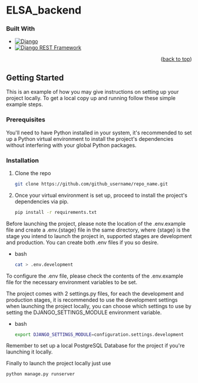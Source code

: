 # ELSA_backend

<!-- GETTING STARTED -->

### Built With

- [![Django][django]][django-url]
- [![Django REST Framework][django-rest-framework]][django-rest-url]
<p align="right">(<a href="#readme-top">back to top</a>)</p>

## Getting Started

This is an example of how you may give instructions on setting up your project locally.
To get a local copy up and running follow these simple example steps.

### Prerequisites

You'll need to have Python installed in your system, it's recommended to set up a Python virtual environment to install the project's dependencies without interfering with your global Python packages.

### Installation

1. Clone the repo

   ```sh
   git clone https://github.com/github_username/repo_name.git
   ```

2. Once your virtual environment is set up, proceed to install the project's dependencies via pip.
   ```sh
   pip install -r requirements.txt
   ```

Before launching the project, please note the location of the .env.example file and create a .env.{stage} file in the same directory, where {stage} is the stage you intend to launch the project in, supported stages are development and production. You can create both .env files if you so desire.

- bash
  ```sh
  cat > .env.development
  ```

To configure the .env file, please check the contents of the .env.example file for the necessary environment variables to be set.

The project comes with 2 settings.py files, for each the development and production stages, it is recommended to use the development settings when launching the project locally, you can choose which settings to use by setting the DJANGO_SETTINGS_MODULE environment variable.

- bash

  ```sh
  export DJANGO_SETTINGS_MODULE=configuration.settings.development
  ```

Remember to set up a local PostgreSQL Database for the project if you're launching it locally.

Finally to launch the project locally just use
  ```sh
  python manage.py runserver
  ```

  <!-- MARKDOWN LINKS & IMAGES -->
  <!-- https://www.markdownguide.org/basic-syntax/#reference-style-links -->

[django]: https://img.shields.io/badge/django-%23092E20.svg?style=for-the-badge&logo=django&logoColor=white
[django-url]: https://www.djangoproject.com/
[django-rest-framework]: https://img.shields.io/badge/DJANGO-REST-ff1709?style=for-the-badge&logo=django&logoColor=white&color=ff1709&labelColor=gray
[django-rest-url]: https://www.django-rest-framework.org/
